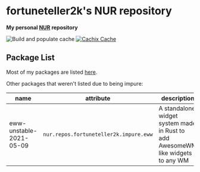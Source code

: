 # fortuneteller2k's NUR repository

**My personal [NUR](https://github.com/nix-community/NUR) repository**

![Build and populate cache](https://github.com/fortuneteller2k/nur/workflows/Build%20and%20populate%20cache/badge.svg) [![Cachix Cache](https://img.shields.io/badge/cachix-fortuneteller2k-blue.svg)](https://fortuneteller2k.cachix.org)

## Package List

Most of my packages are listed [here](https://nur.nix-community.org/repos/fortuneteller2k/).

Other packages that weren't listed due to being impure:

| name                    | attribute                              | description                                                                     |
|-------------------------|----------------------------------------|---------------------------------------------------------------------------------|
| eww-unstable-2021-05-09 | `nur.repos.fortuneteller2k.impure.eww` | A standalone widget system made in Rust to add AwesomeWM like widgets to any WM |

